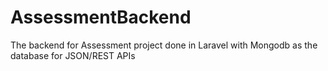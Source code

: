 # AssessmentBackend
The backend for Assessment project done in Laravel with Mongodb as the database for JSON/REST APIs
  
